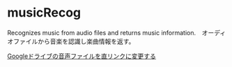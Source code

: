 # musicRecog

Recognizes music from audio files and returns music information.　オーディオファイルから音楽を認識し楽曲情報を返す。

[Googleドライブの音声ファイルを直リンクに変更する](https://i-shizukichi.hatenablog.com/entry/2020/08/17/073000#:~:text=%E3%82%B0%E3%83%BC%E3%82%B0%E3%83%AB%E3%83%89%E3%83%A9%E3%82%A4%E3%83%96%E3%81%AB%E3%81%82%E3%82%8B%E9%9F%B3%E5%A3%B0,%E3%83%95%E3%82%A1%E3%82%A4%E3%83%AB%E3%81%8C%E5%86%8D%E7%94%9F%E3%81%A7%E3%81%8D%E3%81%BE%E3%81%99%E3%80%82)
